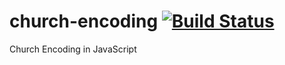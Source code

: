 # church-encoding [![Build Status](https://travis-ci.org/andrepoleza/church-encoding.svg?branch=master)](https://travis-ci.org/andrepoleza/church-encoding)
Church Encoding in JavaScript
